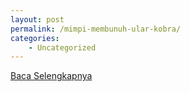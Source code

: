 ```yaml
---
layout: post
permalink: /mimpi-membunuh-ular-kobra/
categories:
    - Uncategorized
---
```


[Baca Selengkapnya](/08)
